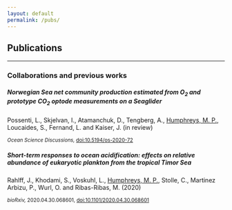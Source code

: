 ```yaml
---
layout: default
permalink: /pubs/
---
```


## Publications

<hr />

### Collaborations and previous works

<div class="card border-0 shadow">
  <div class="row no-gutters">
    <!--
    <div class="col-md-4">
      <img src="..." class="card-img" alt="...">
    </div>
    -->
    <div class="col">
      <div class="card-body">
        <h5 class="card-title">
          Norwegian Sea net community production estimated from O<sub>2</sub> and prototype CO<sub>2</sub> optode measurements on a Seaglider
        </h5>
        <p class="card-text">
          Possenti, L., Skjelvan, I., Atamanchuk, D., Tengberg, A., <u>Humphreys, M. P.</u>, Loucaides, S., Fernand, L. and Kaiser, J. (in review)
        </p>
        <p class="card-text"><small class="text-muted">
          <i>Ocean Science Discussions,</i> <a href='https://doi.org/10.5194/os-2020-72'>doi:10.5194/os-2020-72</a></small>
        </p>
      </div>
    </div>
  </div>
</div>

<div class="card border-0 shadow">
  <div class="row no-gutters">
    <!--
    <div class="col-md-4">
      <img src="..." class="card-img" alt="...">
    </div>
    -->
    <div class="col">
      <div class="card-body">
        <h5 class="card-title">
          Short-term responses to ocean acidification: effects on relative abundance of eukaryotic plankton from the tropical Timor Sea
        </h5>
        <p class="card-text">
          Rahlff, J., Khodami, S., Voskuhl, L., <u>Humphreys, M. P.</u>, Stolle, C., Martinez Arbizu, P., Wurl, O. and Ribas-Ribas, M. (2020)
        </p>
        <p class="card-text"><small class="text-muted">
          <i>bioRxiv,</i> 2020.04.30.068601, <a href='https://doi.org/10.1101/2020.04.30.068601'>doi:10.1101/2020.04.30.068601</a></small>
        </p>
      </div>
    </div>
  </div>
</div>
